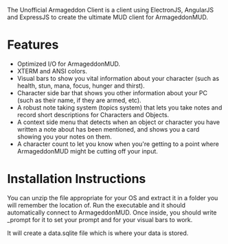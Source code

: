The Unofficial Armageddon Client is a client using ElectronJS, AngularJS and ExpressJS to create the ultimate MUD client for ArmageddonMUD.

# Features

- Optimized I/O for ArmageddonMUD.
- XTERM and ANSI colors.
- Visual bars to show you vital information about your character (such as health, stun, mana, focus, hunger and thirst).
- Character side bar that shows you other information about your PC (such as their name, if they are armed, etc).
- A robust note taking system (topics system) that lets you take notes and record short descriptions for Characters and Objects.
- A context side menu that detects when an object or character you have written a note about has been mentioned, and shows you a card showing you your notes on them.
- A character count to let you know when you're getting to a point where ArmageddonMUD might be cutting off your input.

# Installation Instructions

You can unzip the file appropriate for your OS and extract it in a folder you will remember the location of. Run the executable and it should automatically connect to ArmageddonMUD. Once inside, you should write \_prompt for it to set your prompt and for your visual bars to work.

It will create a data.sqlite file which is where your data is stored.

